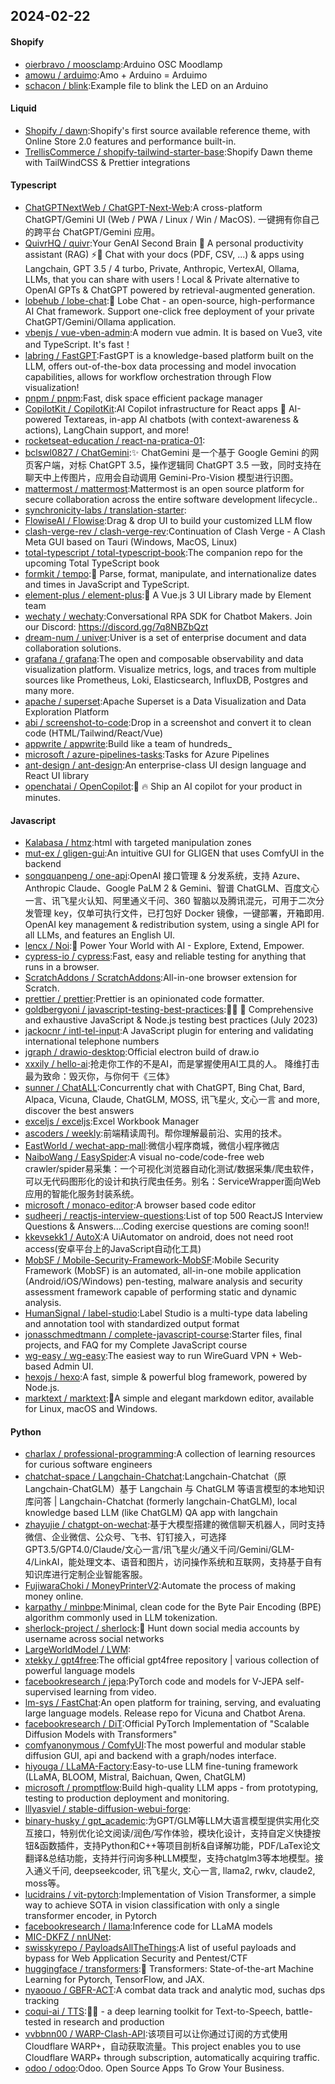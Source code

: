 ## 2024-02-22

#### Shopify
* [oierbravo / moosclamp](https://github.com/oierbravo/moosclamp):Arduino OSC Moodlamp
* [amowu / arduimo](https://github.com/amowu/arduimo):Amo + Arduino = Arduimo
* [schacon / blink](https://github.com/schacon/blink):Example file to blink the LED on an Arduino

#### Liquid
* [Shopify / dawn](https://github.com/Shopify/dawn):Shopify's first source available reference theme, with Online Store 2.0 features and performance built-in.
* [TrellisCommerce / shopify-tailwind-starter-base](https://github.com/TrellisCommerce/shopify-tailwind-starter-base):Shopify Dawn theme with TailWindCSS & Prettier integrations

#### Typescript
* [ChatGPTNextWeb / ChatGPT-Next-Web](https://github.com/ChatGPTNextWeb/ChatGPT-Next-Web):A cross-platform ChatGPT/Gemini UI (Web / PWA / Linux / Win / MacOS). 一键拥有你自己的跨平台 ChatGPT/Gemini 应用。
* [QuivrHQ / quivr](https://github.com/QuivrHQ/quivr):Your GenAI Second Brain 🧠 A personal productivity assistant (RAG) ⚡️🤖 Chat with your docs (PDF, CSV, ...) & apps using Langchain, GPT 3.5 / 4 turbo, Private, Anthropic, VertexAI, Ollama, LLMs, that you can share with users ! Local & Private alternative to OpenAI GPTs & ChatGPT powered by retrieval-augmented generation.
* [lobehub / lobe-chat](https://github.com/lobehub/lobe-chat):🤖 Lobe Chat - an open-source, high-performance AI Chat framework. Support one-click free deployment of your private ChatGPT/Gemini/Ollama application.
* [vbenjs / vue-vben-admin](https://github.com/vbenjs/vue-vben-admin):A modern vue admin. It is based on Vue3, vite and TypeScript. It's fast！
* [labring / FastGPT](https://github.com/labring/FastGPT):FastGPT is a knowledge-based platform built on the LLM, offers out-of-the-box data processing and model invocation capabilities, allows for workflow orchestration through Flow visualization!
* [pnpm / pnpm](https://github.com/pnpm/pnpm):Fast, disk space efficient package manager
* [CopilotKit / CopilotKit](https://github.com/CopilotKit/CopilotKit):AI Copilot infrastructure for React apps 🤖 AI-powered Textareas, in-app AI chatbots (with context-awareness & actions), LangChain support, and more!
* [rocketseat-education / react-na-pratica-01](https://github.com/rocketseat-education/react-na-pratica-01):
* [bclswl0827 / ChatGemini](https://github.com/bclswl0827/ChatGemini):✨ ChatGemini 是一个基于 Google Gemini 的网页客户端，对标 ChatGPT 3.5，操作逻辑同 ChatGPT 3.5 一致，同时支持在聊天中上传图片，应用会自动调用 Gemini-Pro-Vision 模型进行识图。
* [mattermost / mattermost](https://github.com/mattermost/mattermost):Mattermost is an open source platform for secure collaboration across the entire software development lifecycle..
* [synchronicity-labs / translation-starter](https://github.com/synchronicity-labs/translation-starter):
* [FlowiseAI / Flowise](https://github.com/FlowiseAI/Flowise):Drag & drop UI to build your customized LLM flow
* [clash-verge-rev / clash-verge-rev](https://github.com/clash-verge-rev/clash-verge-rev):Continuation of Clash Verge - A Clash Meta GUI based on Tauri (Windows, MacOS, Linux)
* [total-typescript / total-typescript-book](https://github.com/total-typescript/total-typescript-book):The companion repo for the upcoming Total TypeScript book
* [formkit / tempo](https://github.com/formkit/tempo):📆 Parse, format, manipulate, and internationalize dates and times in JavaScript and TypeScript.
* [element-plus / element-plus](https://github.com/element-plus/element-plus):🎉 A Vue.js 3 UI Library made by Element team
* [wechaty / wechaty](https://github.com/wechaty/wechaty):Conversational RPA SDK for Chatbot Makers. Join our Discord: https://discord.gg/7q8NBZbQzt
* [dream-num / univer](https://github.com/dream-num/univer):Univer is a set of enterprise document and data collaboration solutions.
* [grafana / grafana](https://github.com/grafana/grafana):The open and composable observability and data visualization platform. Visualize metrics, logs, and traces from multiple sources like Prometheus, Loki, Elasticsearch, InfluxDB, Postgres and many more.
* [apache / superset](https://github.com/apache/superset):Apache Superset is a Data Visualization and Data Exploration Platform
* [abi / screenshot-to-code](https://github.com/abi/screenshot-to-code):Drop in a screenshot and convert it to clean code (HTML/Tailwind/React/Vue)
* [appwrite / appwrite](https://github.com/appwrite/appwrite):Build like a team of hundreds_
* [microsoft / azure-pipelines-tasks](https://github.com/microsoft/azure-pipelines-tasks):Tasks for Azure Pipelines
* [ant-design / ant-design](https://github.com/ant-design/ant-design):An enterprise-class UI design language and React UI library
* [openchatai / OpenCopilot](https://github.com/openchatai/OpenCopilot):🤖 🔥 Ship an AI copilot for your product in minutes.

#### Javascript
* [Kalabasa / htmz](https://github.com/Kalabasa/htmz):html with targeted manipulation zones
* [mut-ex / gligen-gui](https://github.com/mut-ex/gligen-gui):An intuitive GUI for GLIGEN that uses ComfyUI in the backend
* [songquanpeng / one-api](https://github.com/songquanpeng/one-api):OpenAI 接口管理 & 分发系统，支持 Azure、Anthropic Claude、Google PaLM 2 & Gemini、智谱 ChatGLM、百度文心一言、讯飞星火认知、阿里通义千问、360 智脑以及腾讯混元，可用于二次分发管理 key，仅单可执行文件，已打包好 Docker 镜像，一键部署，开箱即用. OpenAI key management & redistribution system, using a single API for all LLMs, and features an English UI.
* [lencx / Noi](https://github.com/lencx/Noi):🚀 Power Your World with AI - Explore, Extend, Empower.
* [cypress-io / cypress](https://github.com/cypress-io/cypress):Fast, easy and reliable testing for anything that runs in a browser.
* [ScratchAddons / ScratchAddons](https://github.com/ScratchAddons/ScratchAddons):All-in-one browser extension for Scratch.
* [prettier / prettier](https://github.com/prettier/prettier):Prettier is an opinionated code formatter.
* [goldbergyoni / javascript-testing-best-practices](https://github.com/goldbergyoni/javascript-testing-best-practices):📗🌐 🚢 Comprehensive and exhaustive JavaScript & Node.js testing best practices (July 2023)
* [jackocnr / intl-tel-input](https://github.com/jackocnr/intl-tel-input):A JavaScript plugin for entering and validating international telephone numbers
* [jgraph / drawio-desktop](https://github.com/jgraph/drawio-desktop):Official electron build of draw.io
* [xxxily / hello-ai](https://github.com/xxxily/hello-ai):抢走你工作的不是AI，而是掌握使用AI工具的人。 降维打击最为致命：毁灭你，与你何干《三体》
* [sunner / ChatALL](https://github.com/sunner/ChatALL):Concurrently chat with ChatGPT, Bing Chat, Bard, Alpaca, Vicuna, Claude, ChatGLM, MOSS, 讯飞星火, 文心一言 and more, discover the best answers
* [exceljs / exceljs](https://github.com/exceljs/exceljs):Excel Workbook Manager
* [ascoders / weekly](https://github.com/ascoders/weekly):前端精读周刊。帮你理解最前沿、实用的技术。
* [EastWorld / wechat-app-mall](https://github.com/EastWorld/wechat-app-mall):微信小程序商城，微信小程序微店
* [NaiboWang / EasySpider](https://github.com/NaiboWang/EasySpider):A visual no-code/code-free web crawler/spider易采集：一个可视化浏览器自动化测试/数据采集/爬虫软件，可以无代码图形化的设计和执行爬虫任务。别名：ServiceWrapper面向Web应用的智能化服务封装系统。
* [microsoft / monaco-editor](https://github.com/microsoft/monaco-editor):A browser based code editor
* [sudheerj / reactjs-interview-questions](https://github.com/sudheerj/reactjs-interview-questions):List of top 500 ReactJS Interview Questions & Answers....Coding exercise questions are coming soon!!
* [kkevsekk1 / AutoX](https://github.com/kkevsekk1/AutoX):A UiAutomator on android, does not need root access(安卓平台上的JavaScript自动化工具)
* [MobSF / Mobile-Security-Framework-MobSF](https://github.com/MobSF/Mobile-Security-Framework-MobSF):Mobile Security Framework (MobSF) is an automated, all-in-one mobile application (Android/iOS/Windows) pen-testing, malware analysis and security assessment framework capable of performing static and dynamic analysis.
* [HumanSignal / label-studio](https://github.com/HumanSignal/label-studio):Label Studio is a multi-type data labeling and annotation tool with standardized output format
* [jonasschmedtmann / complete-javascript-course](https://github.com/jonasschmedtmann/complete-javascript-course):Starter files, final projects, and FAQ for my Complete JavaScript course
* [wg-easy / wg-easy](https://github.com/wg-easy/wg-easy):The easiest way to run WireGuard VPN + Web-based Admin UI.
* [hexojs / hexo](https://github.com/hexojs/hexo):A fast, simple & powerful blog framework, powered by Node.js.
* [marktext / marktext](https://github.com/marktext/marktext):📝A simple and elegant markdown editor, available for Linux, macOS and Windows.

#### Python
* [charlax / professional-programming](https://github.com/charlax/professional-programming):A collection of learning resources for curious software engineers
* [chatchat-space / Langchain-Chatchat](https://github.com/chatchat-space/Langchain-Chatchat):Langchain-Chatchat（原Langchain-ChatGLM）基于 Langchain 与 ChatGLM 等语言模型的本地知识库问答 | Langchain-Chatchat (formerly langchain-ChatGLM), local knowledge based LLM (like ChatGLM) QA app with langchain
* [zhayujie / chatgpt-on-wechat](https://github.com/zhayujie/chatgpt-on-wechat):基于大模型搭建的微信聊天机器人，同时支持微信、企业微信、公众号、飞书、钉钉接入，可选择GPT3.5/GPT4.0/Claude/文心一言/讯飞星火/通义千问/Gemini/GLM-4/LinkAI，能处理文本、语音和图片，访问操作系统和互联网，支持基于自有知识库进行定制企业智能客服。
* [FujiwaraChoki / MoneyPrinterV2](https://github.com/FujiwaraChoki/MoneyPrinterV2):Automate the process of making money online.
* [karpathy / minbpe](https://github.com/karpathy/minbpe):Minimal, clean code for the Byte Pair Encoding (BPE) algorithm commonly used in LLM tokenization.
* [sherlock-project / sherlock](https://github.com/sherlock-project/sherlock):🔎 Hunt down social media accounts by username across social networks
* [LargeWorldModel / LWM](https://github.com/LargeWorldModel/LWM):
* [xtekky / gpt4free](https://github.com/xtekky/gpt4free):The official gpt4free repository | various collection of powerful language models
* [facebookresearch / jepa](https://github.com/facebookresearch/jepa):PyTorch code and models for V-JEPA self-supervised learning from video.
* [lm-sys / FastChat](https://github.com/lm-sys/FastChat):An open platform for training, serving, and evaluating large language models. Release repo for Vicuna and Chatbot Arena.
* [facebookresearch / DiT](https://github.com/facebookresearch/DiT):Official PyTorch Implementation of "Scalable Diffusion Models with Transformers"
* [comfyanonymous / ComfyUI](https://github.com/comfyanonymous/ComfyUI):The most powerful and modular stable diffusion GUI, api and backend with a graph/nodes interface.
* [hiyouga / LLaMA-Factory](https://github.com/hiyouga/LLaMA-Factory):Easy-to-use LLM fine-tuning framework (LLaMA, BLOOM, Mistral, Baichuan, Qwen, ChatGLM)
* [microsoft / promptflow](https://github.com/microsoft/promptflow):Build high-quality LLM apps - from prototyping, testing to production deployment and monitoring.
* [lllyasviel / stable-diffusion-webui-forge](https://github.com/lllyasviel/stable-diffusion-webui-forge):
* [binary-husky / gpt_academic](https://github.com/binary-husky/gpt_academic):为GPT/GLM等LLM大语言模型提供实用化交互接口，特别优化论文阅读/润色/写作体验，模块化设计，支持自定义快捷按钮&函数插件，支持Python和C++等项目剖析&自译解功能，PDF/LaTex论文翻译&总结功能，支持并行问询多种LLM模型，支持chatglm3等本地模型。接入通义千问, deepseekcoder, 讯飞星火, 文心一言, llama2, rwkv, claude2, moss等。
* [lucidrains / vit-pytorch](https://github.com/lucidrains/vit-pytorch):Implementation of Vision Transformer, a simple way to achieve SOTA in vision classification with only a single transformer encoder, in Pytorch
* [facebookresearch / llama](https://github.com/facebookresearch/llama):Inference code for LLaMA models
* [MIC-DKFZ / nnUNet](https://github.com/MIC-DKFZ/nnUNet):
* [swisskyrepo / PayloadsAllTheThings](https://github.com/swisskyrepo/PayloadsAllTheThings):A list of useful payloads and bypass for Web Application Security and Pentest/CTF
* [huggingface / transformers](https://github.com/huggingface/transformers):🤗 Transformers: State-of-the-art Machine Learning for Pytorch, TensorFlow, and JAX.
* [nyaoouo / GBFR-ACT](https://github.com/nyaoouo/GBFR-ACT):A combat data track and analytic mod, suchas dps tracking
* [coqui-ai / TTS](https://github.com/coqui-ai/TTS):🐸💬 - a deep learning toolkit for Text-to-Speech, battle-tested in research and production
* [vvbbnn00 / WARP-Clash-API](https://github.com/vvbbnn00/WARP-Clash-API):该项目可以让你通过订阅的方式使用Cloudflare WARP+，自动获取流量。This project enables you to use Cloudflare WARP+ through subscription, automatically acquiring traffic.
* [odoo / odoo](https://github.com/odoo/odoo):Odoo. Open Source Apps To Grow Your Business.
